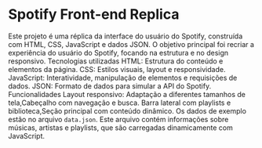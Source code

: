 # Spotify Front-end Replica

Este projeto é uma réplica da interface do usuário do Spotify, construída com HTML, CSS, JavaScript e dados JSON.
O objetivo principal foi recriar a experiência do usuário do Spotify, focando na estrutura e no design responsivo.
Tecnologias utilizadas 
HTML: Estrutura do conteúdo e elementos da página.
CSS: Estilos visuais, layout e responsividade.
JavaScript: Interatividade, manipulação de elementos e requisições de dados.
JSON: Formato de dados para simular a API do Spotify.
Funcionalidades
Layout responsivo: Adaptação a diferentes tamanhos de tela,Cabeçalho com navegação e busca.
Barra lateral com playlists e biblioteca,Seção principal com conteúdo dinâmico.
Os dados de exemplo estão no arquivo `data.json`. Este arquivo contém informações sobre músicas, artistas e playlists,
que são carregadas dinamicamente com JavaScript.


